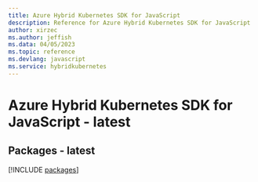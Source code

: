 ```yaml
---
title: Azure Hybrid Kubernetes SDK for JavaScript
description: Reference for Azure Hybrid Kubernetes SDK for JavaScript
author: xirzec
ms.author: jeffish
ms.data: 04/05/2023
ms.topic: reference
ms.devlang: javascript
ms.service: hybridkubernetes
---
```

# Azure Hybrid Kubernetes SDK for JavaScript - latest
## Packages - latest
[!INCLUDE [packages](hybrid-kubernetes-index.md)]